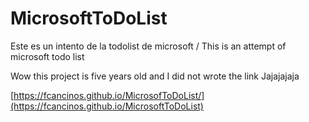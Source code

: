 # MicrosoftToDoList
Este es un intento de la todolist de microsoft / This is an attempt of microsoft todo list


Wow this project is five years old and I did not wrote the link Jajajajaja

[https://fcancinos.github.io/MicrosofToDoList/](https://fcancinos.github.io/MicrosoftToDoList)
